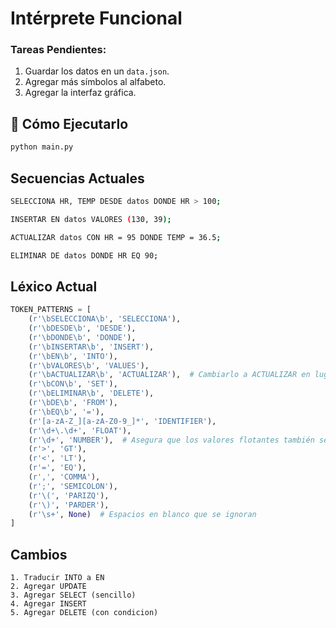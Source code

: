 # Intérprete Funcional

### Tareas Pendientes:
1. Guardar los datos en un `data.json`.
2. Agregar más símbolos al alfabeto.
3. Agregar la interfaz gráfica.

## 🚀 Cómo Ejecutarlo
```sh
python main.py
```

## Secuencias Actuales

```sh
SELECCIONA HR, TEMP DESDE datos DONDE HR > 100;
```

```sh
INSERTAR EN datos VALORES (130, 39);
```
```sh
ACTUALIZAR datos CON HR = 95 DONDE TEMP = 36.5;
```
```sh
ELIMINAR DE datos DONDE HR EQ 90;
```
## Léxico Actual

```python
TOKEN_PATTERNS = [
    (r'\bSELECCIONA\b', 'SELECCIONA'),
    (r'\bDESDE\b', 'DESDE'),
    (r'\bDONDE\b', 'DONDE'),
    (r'\bINSERTAR\b', 'INSERT'),
    (r'\bEN\b', 'INTO'),  
    (r'\bVALORES\b', 'VALUES'),  
    (r'\bACTUALIZAR\b', 'ACTUALIZAR'),  # Cambiarlo a ACTUALIZAR en lugar de UPDATE 
    (r'\bCON\b', 'SET'),
    (r'\bELIMINAR\b', 'DELETE'),
    (r'\bDE\b', 'FROM'),
    (r'\bEQ\b', '='),
    (r'[a-zA-Z_][a-zA-Z0-9_]*', 'IDENTIFIER'),
    (r'\d+\.\d+', 'FLOAT'),
    (r'\d+', 'NUMBER'),  # Asegura que los valores flotantes también se manejen
    (r'>', 'GT'),
    (r'<', 'LT'),
    (r'=', 'EQ'),
    (r',', 'COMMA'),
    (r';', 'SEMICOLON'),
    (r'\(', 'PARIZQ'),
    (r'\)', 'PARDER'),
    (r'\s+', None)  # Espacios en blanco que se ignoran
]
```
## Cambios
    1. Traducir INTO a EN
    2. Agregar UPDATE
    3. Agregar SELECT (sencillo)
    4. Agregar INSERT 
    5. Agregar DELETE (con condicion)
